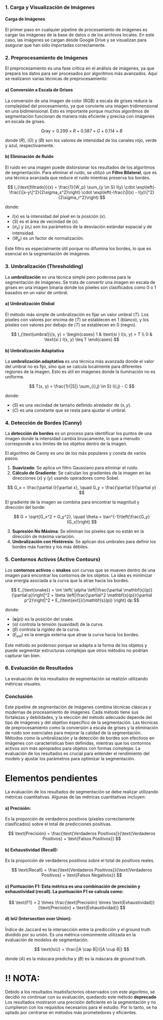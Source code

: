 ### 1. **Carga y Visualización de Imágenes**

#### Carga de Imágenes
El primer paso en cualquier pipeline de procesamiento de imágenes es cargar las imágenes de la base de datos o de los archivos locales. En este caso, las imágenes se cargan desde Google Drive y se visualizan para asegurar que han sido importadas correctamente.

### 2. **Preprocesamiento de Imágenes**

El preprocesamiento es una fase crítica en el análisis de imágenes, ya que prepara los datos para ser procesados por algoritmos más avanzados. Aquí se realizaron varias técnicas de preprocesamiento:

#### a) **Conversión a Escala de Grises**
La conversión de una imagen de color (RGB) a escala de grises reduce la complejidad del procesamiento, ya que convierte una imagen tridimensional en una bidimensional. Esto es importante porque muchos algoritmos de segmentación funcionan de manera más eficiente y precisa con imágenes en escala de grises.

$$
\text{Gray} = 0.299 \times R + 0.587 \times G + 0.114 \times B
$$

donde $(R)$, $(G)$ y $(B)$ son los valores de intensidad de los canales rojo, verde y azul, respectivamente.

#### b) **Eliminación de Ruido**
El ruido en una imagen puede distorsionar los resultados de los algoritmos de segmentación. Para eliminar el ruido, se utilizó un **Filtro Bilateral**, que es una técnica avanzada que reduce el ruido mientras preserva los bordes.

$$
I_{\text{filtrado}}(x) = \frac{1}{W_p} \sum_{y \in S} I(y) \cdot \exp\left(-\frac{\|x-y\|^2}{2\sigma_s^2}\right) \cdot \exp\left(-\frac{\|I(x) - I(y)\|^2}{2\sigma_r^2}\right)
$$

donde:
- $I(x)$ es la intensidad del píxel en la posición $(x)$.
- $(S)$ es el área de vecindad de $(x)$.
- $(\sigma_s)$ y $(\sigma_r)$ son los parámetros de la desviación estándar espacial y de intensidad.
- $(W_p)$ es un factor de normalización.

Este filtro es especialmente útil porque no difumina los bordes, lo que es esencial en la segmentación de imágenes.

### 3. **Umbralización (Thresholding)**

La **umbralización** es una técnica simple pero poderosa para la segmentación de imágenes. Se trata de convertir una imagen en escala de grises en una imagen binaria donde los píxeles son clasificados como 0 o 1 basados en un valor de umbral.

#### a) **Umbralización Global**
El método más simple de umbralización es fijar un valor umbral $(T)$. Los píxeles con valores por encima de $(T)$ se establecen en 1 (blanco), y los píxeles con valores por debajo de $(T)$ se establecen en 0 (negro).

$$
I_{\text{umbral}}(x, y) = 
\begin{cases} 
1 & \text{si } I(x, y) > T \\
0 & \text{si } I(x, y) \leq T
\end{cases}
$$

#### b) **Umbralización Adaptativa**
La **umbralización adaptativa** es una técnica más avanzada donde el valor del umbral no es fijo, sino que se calcula localmente para diferentes regiones de la imagen. Esto es útil en imágenes donde la iluminación no es uniforme.

$$
T(x, y) = \frac{1}{|S|} \sum_{(i,j) \in S} I(i,j) - C
$$

donde:
- $(S)$ es una vecindad de tamaño definido alrededor de $(x, y)$.
- $(C)$ es una constante que se resta para ajustar el umbral.

### 4. **Detección de Bordes (Canny)**

La **detección de bordes** es un proceso para identificar los puntos de una imagen donde la intensidad cambia bruscamente, lo que a menudo corresponde a los límites de los objetos dentro de la imagen.

El algoritmo de Canny es uno de los más populares y consta de varios pasos:

1. **Suavizado**: Se aplica un filtro Gaussiano para eliminar el ruido.
2. **Cálculo de Gradiente**: Se calculan los gradientes de la imagen en las direcciones $(x)$ y $(y)$ usando operadores como Sobel.

$$
G_x = \frac{\partial I}{\partial x}, \quad G_y = \frac{\partial I}{\partial y}
$$

El gradiente de la imagen se combina para encontrar la magnitud y dirección del borde:

$$
G = \sqrt{G_x^2 + G_y^2}, \quad \theta = \tan^{-1}\left(\frac{G_y}{G_x}\right)
$$

3. **Supresión No Máxima**: Se eliminan los píxeles que no están en la dirección de máxima variación.
4. **Umbralización con Histéresis**: Se aplican dos umbrales para definir los bordes más fuertes y los más débiles.

### 5. **Contornos Activos (Active Contours)**

Los **contornos activos** o **snakes** son curvas que se mueven dentro de una imagen para encontrar los contornos de los objetos. La idea es minimizar una energía asociada a la curva que la atrae hacia los bordes.

$$
E_{\text{snake}} = \int \left( \alpha \left|\frac{\partial \mathbf{s}(p)}{\partial p}\right|^2 + \beta \left|\frac{\partial^2 \mathbf{s}(p)}{\partial p^2}\right|^2 + E_{\text{ext}}(\mathbf{s}(p)) \right) dp
$$

donde:
- $(\mathbf{s}(p))$ es la posición del snake.
- $(\alpha)$ controla la tensión (suavidad) de la curva.
- $(\beta)$ controla la rigidez de la curva.
- $(E_{\text{ext}})$ es la energía externa que atrae la curva hacia los bordes.

Este método es poderoso porque se adapta a la forma de los objetos y puede segmentar estructuras complejas que otros métodos no podrían capturar tan bien.

### 6. **Evaluación de Resultados**

La evaluación de los resultados de segmentación se realizón utilizando métricas visuales.


### **Conclusión**

Este pipeline de segmentación de imágenes combina técnicas clásicas y modernas de procesamiento de imágenes. Cada método tiene sus fortalezas y debilidades, y la elección del método adecuado depende del tipo de imágenes y del objetivo específico de la segmentación. Las técnicas de preprocesamiento como la conversión a escala de grises y la eliminación de ruido son esenciales para mejorar la calidad de la segmentación. Métodos como la umbralización y la detección de bordes son efectivos en imágenes con características bien definidas, mientras que los contornos activos son más apropiados para objetos con formas complejas. La evaluación de los resultados es crucial para entender el rendimiento del modelo y ajustar los parámetros para optimizar la segmentación.


# **Elementos pendientes**

La evaluación de los resultados de segmentación se debe realizar utilizando métricas cuantitativas. Algunas de las métricas cuantitativas incluyen:

#### a) **Precisión**: 
Es la proporción de verdaderos positivos (píxeles correctamente clasificados) sobre el total de predicciones positivas.

$$
\text{Precisión} = \frac{\text{Verdaderos Positivos}}{\text{Verdaderos Positivos} + \text{Falsos Positivos}}
$$

#### b) **Exhaustividad** (Recall):
Es la proporción de verdaderos positivos sobre el total de positivos reales.

$$
\text{Recall} = \frac{\text{Verdaderos Positivos}}{\text{Verdaderos Positivos} + \text{Falsos Negativos}}
$$


#### c) **Puntuación F1**: Esta métrica es una combinación de precisión y exhaustividad (recall). La puntuación F1 se calcula como:

$$
  \text{F1} = 2 \times \frac{\text{Precisión} \times \text{Exhaustividad}}{\text{Precisión} + \text{Exhaustividad}}
$$


#### d) **IoU (Intersection over Union)**:
Índice de Jaccard es la intersección entre la predicción y el ground truth dividido por su unión. Es una métrica comúnmente utilizada en la evaluación de modelos de segmentación.

$$
\text{IoU} = \frac{|A \cap B|}{|A \cup B|}
$$

donde $(A)$ es la máscara predicha y $(B)$ es la máscara de ground truth.


# !! NOTA: 
Debido a los resultados insatisfactorios observados con este algoritmo, se decidió no continuar con su evaluación, quedando este método **deprecado** Los resultados mostraron una precisión deficiente en la segmentación y no cumplieron con los requisitos necesarios para el estudio. Por lo tanto, se ha optado por centrarse en métodos más prometedores y eficientes.